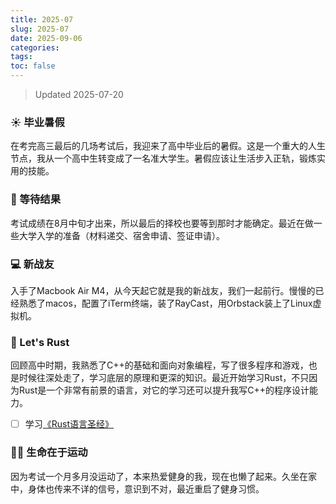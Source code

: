 ```yaml
---
title: 2025-07
slug: 2025-07
date: 2025-09-06
categories: 
tags: 
toc: false
---
```

> Updated 2025-07-20
### ☀️ 毕业暑假
在考完高三最后的几场考试后，我迎来了高中毕业后的暑假。这是一个重大的人生节点，我从一个高中生转变成了一名准大学生。暑假应该让生活步入正轨，锻炼实用的技能。
### 💭 等待结果
考试成绩在8月中旬才出来，所以最后的择校也要等到那时才能确定。最近在做一些大学入学的准备（材料递交、宿舍申请、签证申请）。
### 💻 新战友
入手了Macbook Air M4，从今天起它就是我的新战友，我们一起前行。慢慢的已经熟悉了macos，配置了iTerm终端，装了RayCast，用Orbstack装上了Linux虚拟机。
### 🦀 Let's Rust
回顾高中时期，我熟悉了C++的基础和面向对象编程，写了很多程序和游戏，也是时候往深处走了，学习底层的原理和更深的知识。最近开始学习Rust，不只因为Rust是一个非常有前景的语言，对它的学习还可以提升我写C++的程序设计能力。
- [ ] 学习[《Rust语言圣经》](https://course.rs/about-book.html)
### 🏋️‍♂️ 生命在于运动
因为考试一个月多月没运动了，本来热爱健身的我，现在也懒了起来。久坐在家中，身体也传来不详的信号，意识到不对，最近重启了健身习惯。